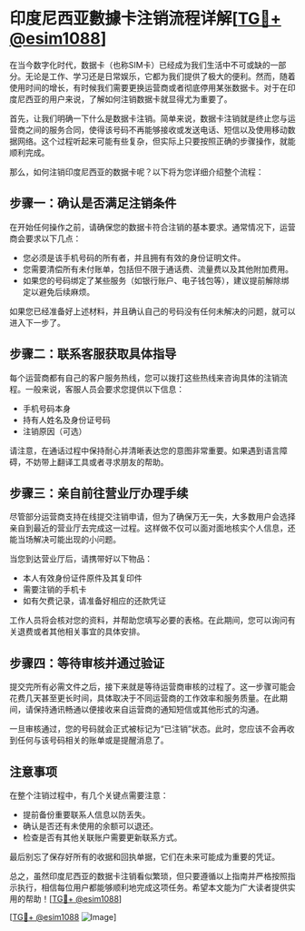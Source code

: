 # 印度尼西亚數據卡注销流程详解[[TG💪+ @esim1088](https://t.me/s/esim1088)]

在当今数字化时代，数据卡（也称SIM卡）已经成为我们生活中不可或缺的一部分。无论是工作、学习还是日常娱乐，它都为我们提供了极大的便利。然而，随着使用时间的增长，有时候我们需要更换运营商或者彻底停用某张数据卡。对于在印度尼西亚的用户来说，了解如何注销数据卡就显得尤为重要了。

首先，让我们明确一下什么是数据卡注销。简单来说，数据卡注销就是终止您与运营商之间的服务合同，使得该号码不再能够接收或发送电话、短信以及使用移动数据网络。这个过程听起来可能有些复杂，但实际上只要按照正确的步骤操作，就能顺利完成。

那么，如何注销印度尼西亚的数据卡呢？以下将为您详细介绍整个流程：

## 步骤一：确认是否满足注销条件

在开始任何操作之前，请确保您的数据卡符合注销的基本要求。通常情况下，运营商会要求以下几点：
- 您必须是该手机号码的所有者，并且拥有有效的身份证明文件。
- 您需要清偿所有未付账单，包括但不限于通话费、流量费以及其他附加费用。
- 如果您的号码绑定了某些服务（如银行账户、电子钱包等），建议提前解除绑定以避免后续麻烦。

如果您已经准备好上述材料，并且确认自己的号码没有任何未解决的问题，就可以进入下一步了。

## 步骤二：联系客服获取具体指导

每个运营商都有自己的客户服务热线，您可以拨打这些热线来咨询具体的注销流程。一般来说，客服人员会要求您提供以下信息：
- 手机号码本身
- 持有人姓名及身份证号码
- 注销原因（可选）

请注意，在通话过程中保持耐心并清晰表达您的意图非常重要。如果遇到语言障碍，不妨带上翻译工具或者寻求朋友的帮助。

## 步骤三：亲自前往营业厅办理手续

尽管部分运营商支持在线提交注销申请，但为了确保万无一失，大多数用户会选择亲自到最近的营业厅去完成这一过程。这样做不仅可以面对面地核实个人信息，还能当场解决可能出现的小问题。

当您到达营业厅后，请携带好以下物品：
- 本人有效身份证件原件及其复印件
- 需要注销的手机卡
- 如有欠费记录，请准备好相应的还款凭证

工作人员将会核对您的资料，并帮助您填写必要的表格。在此期间，您可以询问有关退费或者其他相关事宜的具体安排。

## 步骤四：等待审核并通过验证

提交完所有必需文件之后，接下来就是等待运营商审核的过程了。这一步骤可能会花费几天甚至更长时间，具体取决于不同运营商的工作效率和服务质量。在此期间，请保持通讯畅通以便接收来自运营商的通知短信或其他形式的沟通。

一旦审核通过，您的号码就会正式被标记为“已注销”状态。此时，您应该不会再收到任何与该号码相关的账单或是提醒消息了。

## 注意事项

在整个注销过程中，有几个关键点需要注意：
- 提前备份重要联系人信息以防丢失。
- 确认是否还有未使用的余额可以退还。
- 检查是否有其他关联账户需要更新联系方式。

最后别忘了保存好所有的收据和回执单据，它们在未来可能成为重要的凭证。

总之，虽然印度尼西亚的数据卡注销看似繁琐，但只要遵循以上指南并严格按照指示执行，相信每位用户都能够顺利地完成这项任务。希望本文能为广大读者提供实用的帮助！[[TG💪+ @esim1088](https://t.me/s/esim1088)]

[[TG💪+ @esim1088](https://t.me/s/esim1088) ![Image](https://i.postimg.cc/4NQfJmqS/Snipaste-2025-05-13-00-14-12.png)]